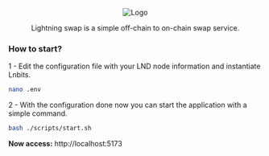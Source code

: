 <p height="auto" width="200" align="center">
  <img src="https://i.imgur.com/T610QcX.png" alt="Logo">
</p>

<p align="center"> Lightning swap is a simple off-chain to on-chain swap service. </p>

### How to start?

1 - Edit the configuration file with your LND node information and instantiate Lnbits.
```bash
nano .env
```

2 - With the configuration done now you can start the application with a simple command.

```bash
bash ./scripts/start.sh
```
<b>Now access:</b> http://localhost:5173
